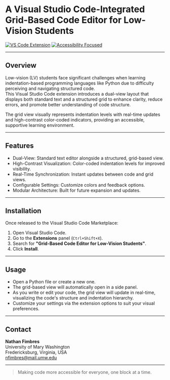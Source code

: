 # A Visual Studio Code-Integrated Grid-Based Code Editor for Low-Vision Students

[![VS Code Extension](https://img.shields.io/badge/VSCode-Extension-blue)]()
[![Accessibility Focused](https://img.shields.io/badge/Accessibility-Focused-brightgreen)]()

---

## Overview

Low-vision (LV) students face significant challenges when learning indentation-based programming languages like Python due to difficulty perceiving and navigating structured code.  
This Visual Studio Code extension introduces a dual-view layout that displays both standard text and a structured grid to enhance clarity, reduce errors, and promote better understanding of code structure.

The grid view visually represents indentation levels with real-time updates and high-contrast color-coded indicators, providing an accessible, supportive learning environment.

---

## Features

- Dual-View: Standard text editor alongside a structured, grid-based view.
- High-Contrast Visualization: Color-coded indentation levels for improved visibility.
- Real-Time Synchronization: Instant updates between code and grid views.
- Configurable Settings: Customize colors and feedback options.
- Modular Architecture: Built for future expansion and updates.

---

## Installation

Once released to the Visual Studio Code Marketplace:

1. Open Visual Studio Code.
2. Go to the **Extensions** panel (`Ctrl+Shift+X`).
3. Search for **"Grid-Based Code Editor for Low-Vision Students"**.
4. Click **Install**.

---

## Usage

- Open a Python file or create a new one.
- The grid-based view will automatically open in a side panel.
- As you write or edit your code, the grid view will update in real-time, visualizing the code's structure and indentation hierarchy.
- Customize your settings via the extension options to suit your visual preferences.

---

## Contact

**Nathan Fimbres**  
University of Mary Washington  
Fredericksburg, Virginia, USA  
nfimbres@mail.umw.edu

---

> Making code more accessible for everyone, one block at a time.
